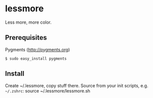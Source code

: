 lessmore
========

Less more, more color.

## Prerequisites

Pygments (http://pygments.org)

	$ sudo easy_install pygments

## Install
	
Create ~/.lessmore, copy stuff there.
Source from your init scripts, e.g. `~/.zshrc`:
	source ~/.lessmore/lessmore.sh


	